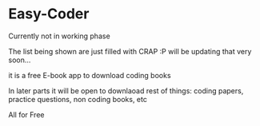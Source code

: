 # Easy-Coder
Currently not in working phase

The list being shown are just filled with CRAP :P
will be updating that very soon...

it is a free E-book app to download coding books

In later parts it will be open to downlaoad rest of things: coding papers,      
                                                      practice questions,
                                                      non coding books, etc
                                                      
All for Free                                                      
